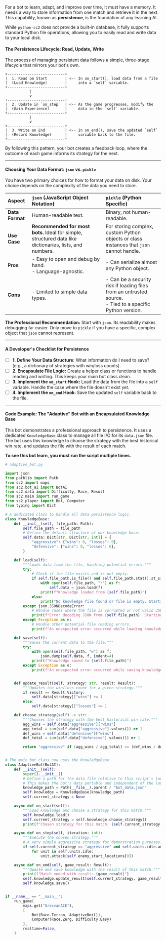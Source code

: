 For a bot to learn, adapt, and improve over time, it must have a memory. It needs a way to store information from one match and retrieve it in the next. This capability, known as **persistence**, is the foundation of any learning AI.

While `python-sc2` does not provide a built-in database, it fully supports standard Python file operations, allowing you to easily read and write data to your local disk.

#### **The Persistence Lifecycle: Read, Update, Write**

The process of managing persistent data follows a simple, three-stage lifecycle that mirrors your bot's own.

```
+--------------------------+
|  1. Read on Start        | <-- In on_start(), load data from a file
|  (Load Knowledge)        |     into a `self` variable.
+--------------------------+
           |
           v
+--------------------------+
|  2. Update in `on_step`  | <-- As the game progresses, modify the
|  (Gain Experience)       |     data in the `self` variable.
+--------------------------+
           |
           v
+--------------------------+
|  3. Write on End         | <-- In on_end(), save the updated `self`
|  (Record Knowledge)      |     variable back to the file.
+--------------------------+
```
By following this pattern, your bot creates a feedback loop, where the outcome of each game informs its strategy for the next.

---

#### **Choosing Your Data Format: `json` vs. `pickle`**

You have two primary choices for how to format your data on disk. Your choice depends on the complexity of the data you need to store.

| Aspect | `json` (JavaScript Object Notation) | `pickle` (Python Specific) |
| :--- | :--- | :--- |
| **Data Format** | Human-readable text. | Binary, not human-readable. |
| **Use Case** | **Recommended for most bots.** Ideal for simple, structured data like dictionaries, lists, and numbers. | For storing complex, custom Python objects or class instances that `json` cannot handle. |
| **Pros** | - Easy to open and debug by hand.<br />- Language-agnostic. | - Can serialize almost any Python object. |
| **Cons** | - Limited to simple data types. | - Can be a security risk if loading files from an untrusted source.<br />- Tied to a specific Python version. |

**The Professional Recommendation:** Start with `json`. Its readability makes debugging far easier. Only move to `pickle` if you have a specific, complex object that `json` cannot represent.

---

#### **A Developer's Checklist for Persistence**

-   [ ] **1. Define Your Data Structure:** What information do I need to save? (e.g., a dictionary of strategies with win/loss counts).
-   [ ] **2. Encapsulate File Logic:** Create a helper class or functions to handle reading and writing. This keeps your main bot class clean.
-   [ ] **3. Implement the `on_start` Hook:** Load the data from the file into a `self` variable. Handle the case where the file doesn't exist yet.
-   [ ] **4. Implement the `on_end` Hook:** Save the updated `self` variable back to the file.

---

#### **Code Example: The "Adaptive" Bot with an Encapsulated Knowledge Base**

This bot demonstrates a professional approach to persistence. It uses a dedicated `KnowledgeBase` class to manage all file I/O for its `data.json` file. The bot uses this knowledge to choose the strategy with the best historical win rate, and updates the file with the result of each match.

**To see this bot learn, you must run the script multiple times.**

```python
# adaptive_bot.py

import json
from pathlib import Path
from sc2 import maps
from sc2.bot_ai import BotAI
from sc2.data import Difficulty, Race, Result
from sc2.main import run_game
from sc2.player import Bot, Computer
from typing import Dict

# A dedicated class to handle all data persistence logic.
class KnowledgeBase:
    def __init__(self, file_path: Path):
        self.file_path = file_path
        # Define the default structure of our knowledge base.
        self.data: Dict[str, Dict[str, int]] = {
            "aggressive": {"wins": 0, "losses": 0},
            "defensive": {"wins": 0, "losses": 0},
        }

    def load(self):
        """Loads data from the file, handling potential errors."""
        try:
            # Check if the file exists and is not empty.
            if self.file_path.is_file() and self.file_path.stat().st_size > 0:
                with open(self.file_path, "r") as f:
                    self.data = json.load(f)
                print(f"Knowledge loaded from {self.file_path}")
            else:
                print("No knowledge file found or file is empty. Starting fresh.")
        except json.JSONDecodeError:
            # Handle cases where the file is corrupted or not valid JSON.
            print(f"Error decoding JSON from {self.file_path}. Starting with fresh knowledge.")
        except Exception as e:
            # Handle other potential file reading errors.
            print(f"An unexpected error occurred while loading knowledge: {e}. Starting fresh.")

    def save(self):
        """Saves the current data to the file."""
        try:
            with open(self.file_path, "w") as f:
                json.dump(self.data, f, indent=4)
            print(f"Knowledge saved to {self.file_path}")
        except Exception as e:
            print(f"An unexpected error occurred while saving knowledge: {e}.")


    def update_result(self, strategy: str, result: Result):
        """Updates the win/loss count for a given strategy."""
        if result == Result.Victory:
            self.data[strategy]["wins"] += 1
        else:
            self.data[strategy]["losses"] += 1

    def choose_strategy(self) -> str:
        """Chooses the strategy with the best historical win rate."""
        agg_wins = self.data["aggressive"]["wins"]
        agg_total = sum(self.data["aggressive"].values()) or 1
        def_wins = self.data["defensive"]["wins"]
        def_total = sum(self.data["defensive"].values()) or 1

        return "aggressive" if (agg_wins / agg_total) >= (def_wins / def_total) else "defensive"


# The main bot class now uses the KnowledgeBase.
class AdaptiveBot(BotAI):
    def __init__(self):
        super().__init__()
        # Define a path for the data file relative to this script's location.
        # This makes the bot's data portable and independent of the launch directory.
        knowledge_path = Path(__file__).parent / "bot_data.json"
        self.knowledge = KnowledgeBase(knowledge_path)
        self.current_strategy = None

    async def on_start(self):
        """Load knowledge and choose a strategy for this match."""
        self.knowledge.load()
        self.current_strategy = self.knowledge.choose_strategy()
        print(f"Chosen strategy for this match: {self.current_strategy.upper()}")

    async def on_step(self, iteration: int):
        """Execute the chosen strategy."""
        # A very simple aggressive strategy for demonstration purposes.
        if self.current_strategy == "aggressive" and self.units.idle.amount > 10:
            for unit in self.units.idle:
                unit.attack(self.enemy_start_locations[0])

    async def on_end(self, game_result: Result):
        """Update and save knowledge with the result of this match."""
        print(f"Match ended with result: {game_result}")
        self.knowledge.update_result(self.current_strategy, game_result)
        self.knowledge.save()


if __name__ == "__main__":
    run_game(
        maps.get("GresvanAIE"),
        [
            Bot(Race.Terran, AdaptiveBot()),
            Computer(Race.Zerg, Difficulty.Easy)
        ],
        realtime=False,
    )
```
